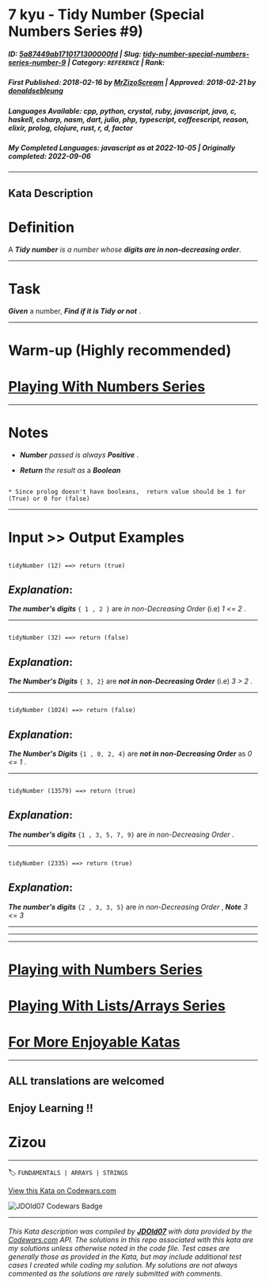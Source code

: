 # 7 kyu - Tidy Number (Special Numbers Series  #9)

##### **ID**: [5a87449ab1710171300000fd](https://www.codewars.com/kata/5a87449ab1710171300000fd) | **Slug**: [tidy-number-special-numbers-series-number-9](https://www.codewars.com/kata/5a87449ab1710171300000fd) | **Category**: `REFERENCE` | **Rank**: <span style="color:white">7 kyu</span>

##### **First Published**: 2018-02-16 ***by*** [MrZizoScream](https://www.codewars.com/users/MrZizoScream) | **Approved**: 2018-02-21 ***by*** [donaldsebleung](https://www.codewars.com/users/donaldsebleung)

##### **Languages Available**: cpp, python, crystal, ruby, javascript, java, c, haskell, csharp, nasm, dart, julia, php, typescript, coffeescript, reason, elixir, prolog, clojure, rust, r, d, factor

##### **My Completed Languages**: javascript ***as at*** 2022-10-05 | **Originally completed**: 2022-09-06

---

## Kata Description


# Definition



A **_Tidy number_**  *is a number whose*  **_digits are in non-decreasing order_**.

___

# Task



**_Given_** a number, **_Find if it is Tidy or not_** . 

____



# Warm-up (Highly recommended)



# [Playing With Numbers Series](https://www.codewars.com/collections/playing-with-numbers)

___



# Notes 





* **_Number_** *passed is always*  **_Positive_** .



* **_Return_** *the result as* a **_Boolean_** 



~~~if:prolog

* Since prolog doesn't have booleans,  return value should be 1 for (True) or 0 for (false)

~~~

___



# Input >> Output Examples



```

tidyNumber (12) ==> return (true)

```



## **_Explanation_**:



**_The number's digits_**    `{ 1 , 2 }`  are *in non-Decreasing Order* (i.e) *1 <= 2* .

____



```

tidyNumber (32) ==> return (false)

```



## **_Explanation_**:



**_The Number's Digits_**  `{ 3, 2}`  are **_not in non-Decreasing Order_** (i.e) *3 > 2* .

___



```

tidyNumber (1024) ==> return (false)

```



## **_Explanation_**:



**_The Number's Digits_**  `{1 , 0, 2, 4}`  are **_not in non-Decreasing Order_**  as  *0 <= 1* .



___



```

tidyNumber (13579) ==> return (true)

```



## **_Explanation_**:



**_The number's digits_**    `{1 , 3, 5, 7, 9}`  are *in non-Decreasing Order* .

____



```

tidyNumber (2335) ==> return (true)

```



## **_Explanation_**:



**_The number's digits_**    `{2 , 3, 3, 5}`  are *in non-Decreasing Order* , **_Note_**   *3 <= 3* 



___

___

___



# [Playing with Numbers Series](https://www.codewars.com/collections/playing-with-numbers)



# [Playing With Lists/Arrays Series](https://www.codewars.com/collections/playing-with-lists-slash-arrays)



# [For More Enjoyable Katas](http://www.codewars.com/users/MrZizoScream/authored)

___



## ALL translations are welcomed



## Enjoy Learning !!

# Zizou



---


🏷 `FUNDAMENTALS | ARRAYS | STRINGS`


[View this Kata on Codewars.com](https://www.codewars.com/kata/5a87449ab1710171300000fd)

![](https://www.codewars.com/users/jdold07/badges/large "JDOld07 Codewars Badge")

---

###### *This Kata description was compiled by [**JDOld07**](https://tpstech.dev) with data provided by the [Codewars.com](https://www.codewars.com) API.  The solutions in this repo associated with this kata are my solutions unless otherwise noted in the code file.  Test cases are generally those as provided in the Kata, but may include additional test cases I created while coding my solution.  My solutions are not always commented as the solutions are rarely submitted with comments.*
